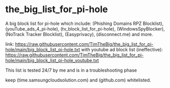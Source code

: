 # the_big_list_for_pi-hole
 A big block list for pi-hole which include: (Phishing Domains RPZ Blocklist), (youTube_ads_4_pi-hole), (tv_block_list_for_pi-hole), (WindowsSpyBlocker), (NoTrack Tracker Blocklist), (Easyprivacy), (disconnect.me) and more. 

link:
https://raw.githubusercontent.com/TimTheBig/the_big_list_for_pi-hole/main/big_block_list_pi-hole.txt
with youtube ad block list (ineffective):
https://raw.githubusercontent.com/TimTheBig/the_big_list_for_pi-hole/main/big_block_list_pi-hole_youtube.txt

This list is tested 24/7 by me and is in a troubleshooting phase

keep (time.samsungcloudsolution.com) and (github.com) whitelisted.
